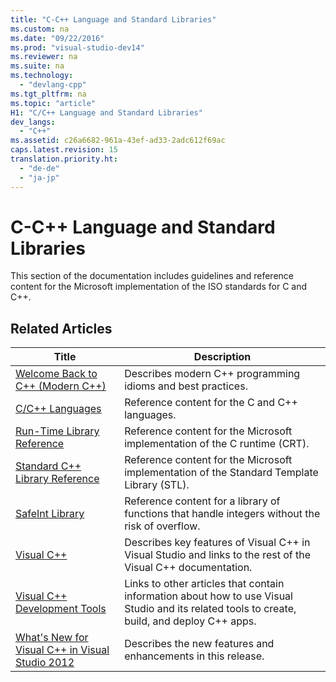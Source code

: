 ```yaml
---
title: "C-C++ Language and Standard Libraries"
ms.custom: na
ms.date: "09/22/2016"
ms.prod: "visual-studio-dev14"
ms.reviewer: na
ms.suite: na
ms.technology: 
  - "devlang-cpp"
ms.tgt_pltfrm: na
ms.topic: "article"
H1: "C/C++ Language and Standard Libraries"
dev_langs: 
  - "C++"
ms.assetid: c26a6682-961a-43ef-ad33-2adc612f69ac
caps.latest.revision: 15
translation.priority.ht: 
  - "de-de"
  - "ja-jp"
---
```

# C-C++ Language and Standard Libraries
This section of the documentation includes guidelines and reference content for the Microsoft implementation of the ISO standards for C and C++.  
  
## Related Articles  
  
|Title|Description|  
|-----------|-----------------|  
|[Welcome Back to C++ (Modern C++)](../vs140/welcome-back-to-c----modern-c---.md)|Describes modern C++ programming idioms and best practices.|  
|[C/C++ Languages](../vs140/c-c---languages.md)|Reference content for the C and C++ languages.|  
|[Run-Time Library Reference](../vs140/c-run-time-library-reference.md)|Reference content for the Microsoft implementation of the C runtime (CRT).|  
|[Standard C++ Library Reference](../vs140/c---standard-library-reference.md)|Reference content for the Microsoft implementation of the Standard Template Library (STL).|  
|[SafeInt Library](../vs140/safeint-library.md)|Reference content for a library of functions that handle integers without the risk of overflow.|  
|[Visual C++](../vs140/visual-c---in-visual-studio-2015.md)|Describes key features of Visual C++ in Visual Studio and links to the rest of the Visual C++ documentation.|  
|[Visual C++ Development Tools](../vs140/ide-and-tools-for-visual-c---development.md)|Links to other articles that contain information about how to use Visual Studio and its related tools to create, build, and deploy C++ apps.|  
|[What's New for Visual C++ in Visual Studio 2012](../vs140/what-s-new-for-visual-c---in-visual-studio-2015.md)|Describes the new features and enhancements in this release.|